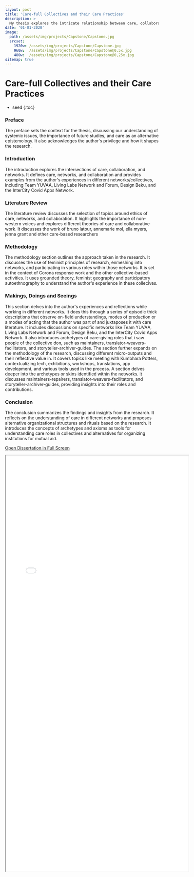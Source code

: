 ```yaml
---
layout: post
title: 'Care-full Collectives and their Care Practices'
description: >
  My thesis explores the intricate relationship between care, collaboration, and networks within various collectives, delving into my experiences in Team YUVAA, Living Labs Network and Forum, Design Beku, and the InterCity Covid Apps Network. Through thick descriptions and reflective analysis, it observes diverse care-giving roles and proposes alternative organizational structures rooted in mutual aid principles.
date: '01-01-2020'
image: 
  path: /assets/img/projects/Capstone/Capstone.jpg
  srcset: 
    1920w: /assets/img/projects/Capstone/Capstone.jpg
    960w:  /assets/img/projects/Capstone/Capstone@0,5x.jpg
    480w:  /assets/img/projects/Capstone/Capstone@0,25x.jpg
sitemap: true
---
```


# Care-full Collectives and their Care Practices

* seed
{:toc}
### Preface

The preface sets the context for the thesis, discussing our understanding of systemic issues, the importance of future studies, and care as an alternative epistemology. It also acknowledges the author's privilege and how it shapes the research.

### Introduction

The introduction explores the intersections of care, collaboration, and networks. It defines care, networks, and collaboration and provides examples from the author's experiences in different networks/collectives, including Team YUVAA, Living Labs Network and Forum, Design Beku, and the InterCity Covid Apps Network.

### Literature Review

The literature review discusses the selection of topics around ethics of care, networks, and collaboration. It highlights the importance of non-western voices and explores different theories of care and collaborative work. It discusses the work of bruno latour, annemarie mol, ella myers, jenna grant and other care-based researchers

### Methodology

The methodology section outlines the approach taken in the research. It discusses the use of feminist principles of research, enmeshing into networks, and participating in various roles within those networks. It is set in the context of Corona response work and the other collective-based activities. It uses grounded theory, feminist geography and participatory autoethnography to understand the author's experience in these collecives.

### Makings, Doings and Seeings

This section delves into the author's experiences and reflections while working in different networks. It does this through a series of episodic thick descriptions that observe on-field understandings, modes of production or a modes of acting that the author was part of and juxtaposes it with care literature. It includes discussions on specific networks like Team YUVAA, Living Labs Network and Forum, Design Beku, and the InterCity Covid Apps Network. It also introduces archetypes of care-giving roles that i saw people of the collective don, such as maintainers, translator-weavers-facilitators, and storyteller-archiver-guides.
The section further expands on the methodology of the research, discussing different micro-outputs and their reflective value in. It covers topics like meeting with Kumbhara Potters, contextualizing tech, exhibitions, workshops, translations, app development, and various tools used in the process. A section delves deeper into the archetypes or skins identified within the networks. It discusses maintainers-repairers, translator-weavers-facilitators, and storyteller-archiver-guides, providing insights into their roles and contributions.

### Conclusion

The conclusion summarizes the findings and insights from the research. It reflects on the understanding of care in different networks and proposes alternative organizational structures and rituals based on the research. It introduces the concepts of archetypes and axioms as tools for understanding care roles in collectives and alternatives for organizing institutions for mutual aid.

<a href="/web/viewer.html?file=%2Fassets%2FThesisfinal.pdf">Open Dissertation in Full Screen</a>

<iframe  id="pdf-js-viewer" src="/web/viewer.html?file=%2Fassets%2FThesisfinal.pdf"  frameborder="100" width="600" height="1366" title="webviewer" enable-annotation ></iframe>



